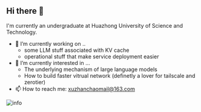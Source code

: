 ## Hi there 👋

<!--
**SHA-4096/SHA-4096** is a ✨ _special_ ✨ repository because its `README.md` (this file) appears on your GitHub profile.

Here are some ideas to get you started:

- 🔭 I’m currently working on ...
- 🌱 I’m currently learning ...
- 👯 I’m looking to collaborate on ...
- 🤔 I’m looking for help with ...
- 💬 Ask me about ...
- 📫 How to reach me: ...
- 😄 Pronouns: ...
- ⚡ Fun fact: ...
-->
I'm currently an undergraduate at Huazhong University of Science and Technology. 

- 🔭 I’m currently working on ..
  - some LLM stuff associated with KV cache
  - operational stuff that make service deployment easier
- 🌱 I’m currently interested in ...
  - The underlying mechanism of large language models
  - How to build faster vitrual network (definetly a lover for tailscale and zerotier)
- 📫 How to reach me: xuzhanchaomail@163.com

![info](https://github-readme-stats.vercel.app/api?username=SHA-4096&show_icons=true&count_private=true&hide=prs&theme=default_repocard)
